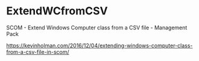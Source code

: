 # ExtendWCfromCSV
SCOM - Extend Windows Computer class from a CSV file - Management Pack

https://kevinholman.com/2016/12/04/extending-windows-computer-class-from-a-csv-file-in-scom/

